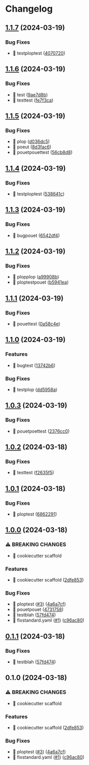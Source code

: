 # Changelog

## [1.1.7](https://github.com/Foxon-Consulting/fastapi_test/compare/fastapi_test-1.1.6...fastapi_test-1.1.7) (2024-03-19)


### Bug Fixes

* :bug: testploptest ([4070720](https://github.com/Foxon-Consulting/fastapi_test/commit/40707200e3adf901a746b3190a486ae35bc1a077))

## [1.1.6](https://github.com/Foxon-Consulting/fastapi_test/compare/fastapi_test-1.1.5...fastapi_test-1.1.6) (2024-03-19)


### Bug Fixes

* :bug: test ([9ae7d8b](https://github.com/Foxon-Consulting/fastapi_test/commit/9ae7d8b6dbaecd401fac6c600a42085795afd7be))
* :bug: testtest ([fe7f3ca](https://github.com/Foxon-Consulting/fastapi_test/commit/fe7f3ca8c8c9a6ae1d64fc9dd8daabc2976d8502))

## [1.1.5](https://github.com/Foxon-Consulting/fastapi_test/compare/fastapi_test-1.1.4...fastapi_test-1.1.5) (2024-03-19)


### Bug Fixes

* :bug: plop ([d036dc5](https://github.com/Foxon-Consulting/fastapi_test/commit/d036dc5671e072c7f77c0748de2f3c2afd7cca3d))
* :bug: poeut ([8d3fac6](https://github.com/Foxon-Consulting/fastapi_test/commit/8d3fac640bf7ad0ea451635e13f4f251261f5ac8))
* :bug: pouetpouettest ([56cb8d8](https://github.com/Foxon-Consulting/fastapi_test/commit/56cb8d82824cd3564a5592d3d05465c9b7aa4b39))

## [1.1.4](https://github.com/Foxon-Consulting/fastapi_test/compare/fastapi_test-1.1.3...fastapi_test-1.1.4) (2024-03-19)


### Bug Fixes

* :bug: testploptest ([538641c](https://github.com/Foxon-Consulting/fastapi_test/commit/538641cee7f312bbd686bc06fbb35ddad5bbc6c5))

## [1.1.3](https://github.com/Foxon-Consulting/fastapi_test/compare/fastapi_test-1.1.2...fastapi_test-1.1.3) (2024-03-19)


### Bug Fixes

* :bug: bugpouet ([6542df4](https://github.com/Foxon-Consulting/fastapi_test/commit/6542df40ad9bcdea8b3e1efd2e0c6f9040f65101))

## [1.1.2](https://github.com/Foxon-Consulting/fastapi_test/compare/fastapi_test-1.1.1...fastapi_test-1.1.2) (2024-03-19)


### Bug Fixes

* :bug: plopplop ([a99908b](https://github.com/Foxon-Consulting/fastapi_test/commit/a99908be6b15b24006f56c35cfa6a5750db3e253))
* :bug: ploptestpouet ([b5941ea](https://github.com/Foxon-Consulting/fastapi_test/commit/b5941eab39076033f0b18f6ff17b32b258e3feed))

## [1.1.1](https://github.com/Foxon-Consulting/fastapi_test/compare/fastapi_test-1.1.0...fastapi_test-1.1.1) (2024-03-19)


### Bug Fixes

* :bug: pouettest ([0a58c4e](https://github.com/Foxon-Consulting/fastapi_test/commit/0a58c4e35ee6d4a215d29eddcdd567be38671d9a))

## [1.1.0](https://github.com/Foxon-Consulting/fastapi_test/compare/fastapi_test-1.0.3...fastapi_test-1.1.0) (2024-03-19)


### Features

* :bug: bugtest ([13742b6](https://github.com/Foxon-Consulting/fastapi_test/commit/13742b65f95adb4bddd79dd4ea307c6b37f420ad))


### Bug Fixes

* :bug: testplop ([dd5958a](https://github.com/Foxon-Consulting/fastapi_test/commit/dd5958ad98609b25efc2f37ec9400f1912c1631e))

## [1.0.3](https://github.com/Foxon-Consulting/fastapi_test/compare/fastapi_test-1.0.2...fastapi_test-1.0.3) (2024-03-19)


### Bug Fixes

* :bug: pouetpoettest ([2376cc0](https://github.com/Foxon-Consulting/fastapi_test/commit/2376cc0a0659611d06e7b053db2202a38c4d3a27))

## [1.0.2](https://github.com/Foxon-Consulting/fastapi_test/compare/fastapi_test-1.0.1...fastapi_test-1.0.2) (2024-03-18)


### Bug Fixes

* :bug: testtest ([f2635f5](https://github.com/Foxon-Consulting/fastapi_test/commit/f2635f5ff12a5185ded2ea6f64c32c6c76ac7a0c))

## [1.0.1](https://github.com/Foxon-Consulting/fastapi_test/compare/fastapi_test-1.0.0...fastapi_test-1.0.1) (2024-03-18)


### Bug Fixes

* :bug: ploptest ([6862291](https://github.com/Foxon-Consulting/fastapi_test/commit/686229149068ab01d1ab7a19c1c663d507a6216e))

## [1.0.0](https://github.com/Foxon-Consulting/fastapi_test/compare/fastapi_test-v0.1.1...fastapi_test-1.0.0) (2024-03-18)


### ⚠ BREAKING CHANGES

* 🎉 cookiecutter scaffold

### Features

* 🎉 cookiecutter scaffold ([2dfe853](https://github.com/Foxon-Consulting/fastapi_test/commit/2dfe853a4d740696b9bb2bed31a7a3419f0aadf1))


### Bug Fixes

* :bug: ploptest ([#3](https://github.com/Foxon-Consulting/fastapi_test/issues/3)) ([4a6a7cf](https://github.com/Foxon-Consulting/fastapi_test/commit/4a6a7cf6e0fe5b0a7327383977be26e0d552d5a7))
* :bug: pouetpouet ([4731758](https://github.com/Foxon-Consulting/fastapi_test/commit/4731758f6f3730e2cc8db11dbe2da1dcd01181c0))
* :bug: testblah ([57fd474](https://github.com/Foxon-Consulting/fastapi_test/commit/57fd4743bf5685801564663acf0ea95f541164e6))
* :construction_worker: fixstandard.yaml ([#1](https://github.com/Foxon-Consulting/fastapi_test/issues/1)) ([c96ac80](https://github.com/Foxon-Consulting/fastapi_test/commit/c96ac802bd681f7d98a5afe2c8a68975dda76d02))

## [0.1.1](https://github.com/Foxon-Consulting/fastapi_test/compare/0.1.0...0.1.1) (2024-03-18)


### Bug Fixes

* :bug: testblah ([57fd474](https://github.com/Foxon-Consulting/fastapi_test/commit/57fd4743bf5685801564663acf0ea95f541164e6))

## 0.1.0 (2024-03-18)


### ⚠ BREAKING CHANGES

* 🎉 cookiecutter scaffold

### Features

* 🎉 cookiecutter scaffold ([2dfe853](https://github.com/Foxon-Consulting/fastapi_test/commit/2dfe853a4d740696b9bb2bed31a7a3419f0aadf1))


### Bug Fixes

* :bug: ploptest ([#3](https://github.com/Foxon-Consulting/fastapi_test/issues/3)) ([4a6a7cf](https://github.com/Foxon-Consulting/fastapi_test/commit/4a6a7cf6e0fe5b0a7327383977be26e0d552d5a7))
* :construction_worker: fixstandard.yaml ([#1](https://github.com/Foxon-Consulting/fastapi_test/issues/1)) ([c96ac80](https://github.com/Foxon-Consulting/fastapi_test/commit/c96ac802bd681f7d98a5afe2c8a68975dda76d02))
